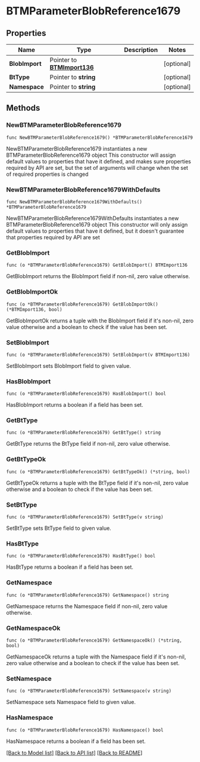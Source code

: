 # BTMParameterBlobReference1679

## Properties

Name | Type | Description | Notes
------------ | ------------- | ------------- | -------------
**BlobImport** | Pointer to [**BTMImport136**](BTMImport-136.md) |  | [optional] 
**BtType** | Pointer to **string** |  | [optional] 
**Namespace** | Pointer to **string** |  | [optional] 

## Methods

### NewBTMParameterBlobReference1679

`func NewBTMParameterBlobReference1679() *BTMParameterBlobReference1679`

NewBTMParameterBlobReference1679 instantiates a new BTMParameterBlobReference1679 object
This constructor will assign default values to properties that have it defined,
and makes sure properties required by API are set, but the set of arguments
will change when the set of required properties is changed

### NewBTMParameterBlobReference1679WithDefaults

`func NewBTMParameterBlobReference1679WithDefaults() *BTMParameterBlobReference1679`

NewBTMParameterBlobReference1679WithDefaults instantiates a new BTMParameterBlobReference1679 object
This constructor will only assign default values to properties that have it defined,
but it doesn't guarantee that properties required by API are set

### GetBlobImport

`func (o *BTMParameterBlobReference1679) GetBlobImport() BTMImport136`

GetBlobImport returns the BlobImport field if non-nil, zero value otherwise.

### GetBlobImportOk

`func (o *BTMParameterBlobReference1679) GetBlobImportOk() (*BTMImport136, bool)`

GetBlobImportOk returns a tuple with the BlobImport field if it's non-nil, zero value otherwise
and a boolean to check if the value has been set.

### SetBlobImport

`func (o *BTMParameterBlobReference1679) SetBlobImport(v BTMImport136)`

SetBlobImport sets BlobImport field to given value.

### HasBlobImport

`func (o *BTMParameterBlobReference1679) HasBlobImport() bool`

HasBlobImport returns a boolean if a field has been set.

### GetBtType

`func (o *BTMParameterBlobReference1679) GetBtType() string`

GetBtType returns the BtType field if non-nil, zero value otherwise.

### GetBtTypeOk

`func (o *BTMParameterBlobReference1679) GetBtTypeOk() (*string, bool)`

GetBtTypeOk returns a tuple with the BtType field if it's non-nil, zero value otherwise
and a boolean to check if the value has been set.

### SetBtType

`func (o *BTMParameterBlobReference1679) SetBtType(v string)`

SetBtType sets BtType field to given value.

### HasBtType

`func (o *BTMParameterBlobReference1679) HasBtType() bool`

HasBtType returns a boolean if a field has been set.

### GetNamespace

`func (o *BTMParameterBlobReference1679) GetNamespace() string`

GetNamespace returns the Namespace field if non-nil, zero value otherwise.

### GetNamespaceOk

`func (o *BTMParameterBlobReference1679) GetNamespaceOk() (*string, bool)`

GetNamespaceOk returns a tuple with the Namespace field if it's non-nil, zero value otherwise
and a boolean to check if the value has been set.

### SetNamespace

`func (o *BTMParameterBlobReference1679) SetNamespace(v string)`

SetNamespace sets Namespace field to given value.

### HasNamespace

`func (o *BTMParameterBlobReference1679) HasNamespace() bool`

HasNamespace returns a boolean if a field has been set.


[[Back to Model list]](../README.md#documentation-for-models) [[Back to API list]](../README.md#documentation-for-api-endpoints) [[Back to README]](../README.md)


